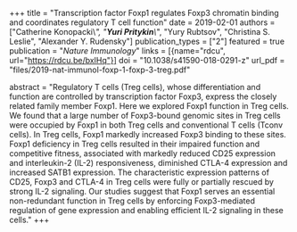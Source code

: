 +++
title = "Transcription factor Foxp1 regulates Foxp3 chromatin binding and coordinates regulatory T cell function"
date = 2019-02-01
authors = ["Catherine Konopacki\\*", "**Yuri Pritykin**\\*", "Yury Rubtsov", "Christina S. Leslie", "Alexander Y. Rudensky"]
publication_types = ["2"]
featured = true
publication = "*Nature Immunology*"
links = [{name="rdcu", url="https://rdcu.be/bxIHq"}]
doi = "10.1038/s41590-018-0291-z"
url_pdf = "files/2019-nat-immunol-foxp-1-foxp-3-treg.pdf"

abstract = "Regulatory T cells (Treg cells), whose differentiation and function are controlled by transcription factor Foxp3, express the closely related family member Foxp1. Here we explored Foxp1 function in Treg cells. We found that a large number of Foxp3-bound genomic sites in Treg cells were occupied by Foxp1 in both Treg cells and conventional T cells (Tconv cells). In Treg cells, Foxp1 markedly increased Foxp3 binding to these sites. Foxp1 deficiency in Treg cells resulted in their impaired function and competitive fitness, associated with markedly reduced CD25 expression and interleukin-2 (IL-2) responsiveness, diminished CTLA-4 expression and increased SATB1 expression. The characteristic expression patterns of CD25, Foxp3 and CTLA-4 in Treg cells were fully or partially rescued by strong IL-2 signaling. Our studies suggest that Foxp1 serves an essential non-redundant function in Treg cells by enforcing Foxp3-mediated regulation of gene expression and enabling efficient IL-2 signaling in these cells."
+++

